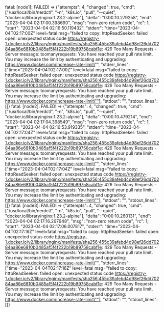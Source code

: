 fatal: [node1]: FAILED! => {"attempts": 4, "changed": true, "cmd": ["/usr/local/bin/nerdctl", "-n", "k8s.io", "pull", "--quiet", "docker.io/library/nginx:1.23.2-alpine"], "delta": "0:00:10.279258", "end": "2023-04-04 02:17:00.398690", "msg": "non-zero return code", "rc": 1, "start": "2023-04-04 02:16:50.119432", "stderr": "time=\"2023-04-04T02:17:00Z\" level=fatal msg=\"failed to copy: httpReadSeeker: failed open: unexpected status code https://registry-1.docker.io/v2/library/nginx/manifests/sha256:455c39afebd4d98ef26dd70284aa86e6810b0485af5f4f222b19b89758cabf1e: 429 Too Many Requests - Server message: toomanyrequests: You have reached your pull rate limit. You may increase the limit by authenticating and upgrading: https://www.docker.com/increase-rate-limit\"", "stderr_lines": ["time=\"2023-04-04T02:17:00Z\" level=fatal msg=\"failed to copy: httpReadSeeker: failed open: unexpected status code https://registry-1.docker.io/v2/library/nginx/manifests/sha256:455c39afebd4d98ef26dd70284aa86e6810b0485af5f4f222b19b89758cabf1e: 429 Too Many Requests - Server message: toomanyrequests: You have reached your pull rate limit. You may increase the limit by authenticating and upgrading: https://www.docker.com/increase-rate-limit\""], "stdout": "", "stdout_lines": []}
fatal: [node2]: FAILED! => {"attempts": 4, "changed": true, "cmd": ["/usr/local/bin/nerdctl", "-n", "k8s.io", "pull", "--quiet", "docker.io/library/nginx:1.23.2-alpine"], "delta": "0:00:10.479214", "end": "2023-04-04 02:17:04.398549", "msg": "non-zero return code", "rc": 1, "start": "2023-04-04 02:16:53.919335", "stderr": "time=\"2023-04-04T02:17:04Z\" level=fatal msg=\"failed to copy: httpReadSeeker: failed open: unexpected status code https://registry-1.docker.io/v2/library/nginx/manifests/sha256:455c39afebd4d98ef26dd70284aa86e6810b0485af5f4f222b19b89758cabf1e: 429 Too Many Requests - Server message: toomanyrequests: You have reached your pull rate limit. You may increase the limit by authenticating and upgrading: https://www.docker.com/increase-rate-limit\"", "stderr_lines": ["time=\"2023-04-04T02:17:04Z\" level=fatal msg=\"failed to copy: httpReadSeeker: failed open: unexpected status code https://registry-1.docker.io/v2/library/nginx/manifests/sha256:455c39afebd4d98ef26dd70284aa86e6810b0485af5f4f222b19b89758cabf1e: 429 Too Many Requests - Server message: toomanyrequests: You have reached your pull rate limit. You may increase the limit by authenticating and upgrading: https://www.docker.com/increase-rate-limit\""], "stdout": "", "stdout_lines": []}
fatal: [node3]: FAILED! => {"attempts": 4, "changed": true, "cmd": ["/usr/local/bin/nerdctl", "-n", "k8s.io", "pull", "--quiet", "docker.io/library/nginx:1.23.2-alpine"], "delta": "0:00:10.260131", "end": "2023-04-04 02:17:16.267948", "msg": "non-zero return code", "rc": 1, "start": "2023-04-04 02:17:06.007817", "stderr": "time=\"2023-04-04T02:17:16Z\" level=fatal msg=\"failed to copy: httpReadSeeker: failed open: unexpected status code https://registry-1.docker.io/v2/library/nginx/manifests/sha256:455c39afebd4d98ef26dd70284aa86e6810b0485af5f4f222b19b89758cabf1e: 429 Too Many Requests - Server message: toomanyrequests: You have reached your pull rate limit. You may increase the limit by authenticating and upgrading: https://www.docker.com/increase-rate-limit\"", "stderr_lines": ["time=\"2023-04-04T02:17:16Z\" level=fatal msg=\"failed to copy: httpReadSeeker: failed open: unexpected status code https://registry-1.docker.io/v2/library/nginx/manifests/sha256:455c39afebd4d98ef26dd70284aa86e6810b0485af5f4f222b19b89758cabf1e: 429 Too Many Requests - Server message: toomanyrequests: You have reached your pull rate limit. You may increase the limit by authenticating and upgrading: https://www.docker.com/increase-rate-limit\""], "stdout": "", "stdout_lines": []}